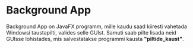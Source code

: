 # Background App
Background App on JavaFX programm, mille kaudu saad kiiresti vahetada Windowsi taustapilti, valides selle GUIst.
Samuti saab pilte lisada neid GUIsse lohistades, mis salvestatakse programmi kausta  <b>"piltide_kaust"</b>.

